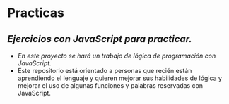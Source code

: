 # Practicas
## **_Ejercicios con JavaScript para practicar._**

- _En este proyecto se hará un trabajo de lógica de programación con JavaScript._
- Este repositorio está orientado a personas que recién están aprendiendo el lenguaje y quieren mejorar sus habilidades de lógica y mejorar el uso de algunas funciones y palabras reservadas con JavaScript. 
